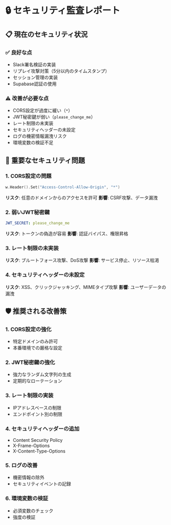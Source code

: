 # 🔒 セキュリティ監査レポート

## 📋 現在のセキュリティ状況

### ✅ 良好な点
- Slack署名検証の実装
- リプレイ攻撃対策（5分以内のタイムスタンプ）
- セッション管理の実装
- Supabase認証の使用

### ⚠️ 改善が必要な点
- CORS設定が過度に緩い（`*`）
- JWT秘密鍵が弱い（`please_change_me`）
- レート制限の未実装
- セキュリティヘッダーの未設定
- ログの機密情報漏洩リスク
- 環境変数の検証不足

## 🚨 重要なセキュリティ問題

### 1. CORS設定の問題
```go
w.Header().Set("Access-Control-Allow-Origin", "*")
```
**リスク**: 任意のドメインからのアクセスを許可
**影響**: CSRF攻撃、データ漏洩

### 2. 弱いJWT秘密鍵
```yaml
JWT_SECRET: please_change_me
```
**リスク**: トークンの偽造が容易
**影響**: 認証バイパス、権限昇格

### 3. レート制限の未実装
**リスク**: ブルートフォース攻撃、DoS攻撃
**影響**: サービス停止、リソース枯渇

### 4. セキュリティヘッダーの未設定
**リスク**: XSS、クリックジャッキング、MIMEタイプ攻撃
**影響**: ユーザーデータの漏洩

## 🛡️ 推奨される改善策

### 1. CORS設定の強化
- 特定ドメインのみ許可
- 本番環境での厳格な設定

### 2. JWT秘密鍵の強化
- 強力なランダム文字列の生成
- 定期的なローテーション

### 3. レート制限の実装
- IPアドレスベースの制限
- エンドポイント別の制限

### 4. セキュリティヘッダーの追加
- Content Security Policy
- X-Frame-Options
- X-Content-Type-Options

### 5. ログの改善
- 機密情報の除外
- セキュリティイベントの記録

### 6. 環境変数の検証
- 必須変数のチェック
- 強度の検証
